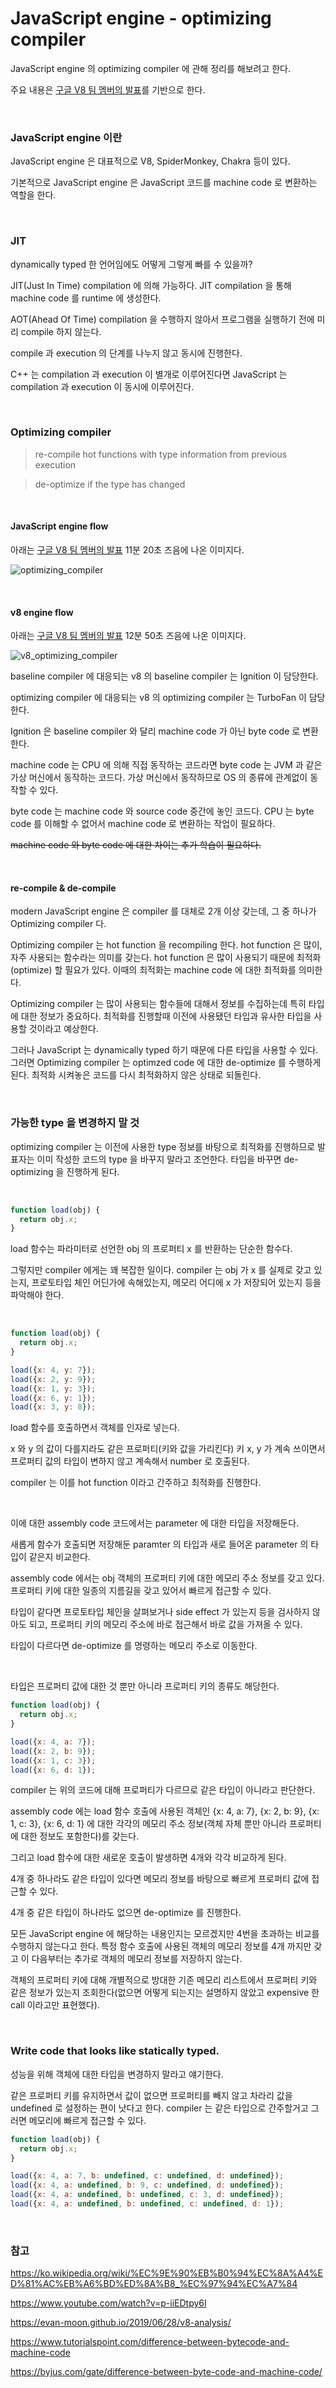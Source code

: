 # JavaScript engine - optimizing compiler

JavaScript engine 의 optimizing compiler 에 관해 정리를 해보려고 한다. 

주요 내용은 [구글 V8 팀 멤버의 발표](https://www.youtube.com/watch?v=p-iiEDtpy6I)를 기반으로 한다.

<br>

### JavaScript engine 이란

JavaScript engine 은 대표적으로 V8, SpiderMonkey, Chakra 등이 있다.

기본적으로 JavaScript engine 은 JavaScript 코드를 machine code 로 변환하는 역할을 한다.

<br>

### JIT

dynamically typed 한 언어임에도 어떻게 그렇게 빠를 수 있을까?

JIT(Just In Time) compilation 에 의해 가능하다. JIT compilation 을 통해 machine code 를 runtime 에 생성한다.

AOT(Ahead Of Time) compilation 을 수행하지 않아서 프로그램을 실행하기 전에 미리 compile 하지 않는다.

compile 과 execution 의 단계를 나누지 않고 동시에 진행한다.

C++ 는 compilation 과 execution 이 별개로 이루어진다면 JavaScript 는 compilation 과 execution 이 동시에 이루어진다.

<br>

### Optimizing compiler

> re-compile hot functions with type information from previous execution

> de-optimize if the type has changed



<br>

#### JavaScript engine flow

아래는 [구글 V8 팀 멤버의 발표](https://www.youtube.com/watch?v=p-iiEDtpy6I) 11분 20초 즈음에 나온 이미지다.

![optimizing_compiler](images/optimizing_compiler.PNG)

<br>

#### v8 engine flow

아래는 [구글 V8 팀 멤버의 발표](https://www.youtube.com/watch?v=p-iiEDtpy6I) 12분 50초 즈음에 나온 이미지다.

![v8_optimizing_compiler](images/v8_optimizing_compiler.PNG)

baseline compiler 에 대응되는 v8 의 baseline compiler 는 Ignition 이 담당한다.

optimizing compiler 에 대응되는 v8 의 optimizing compiler 는 TurboFan 이 담당한다.

Ignition 은 baseline compiler 와 달리 machine code 가 아닌 byte code 로 변환한다.

machine code 는 CPU 에 의해 직접 동작하는 코드라면 byte code 는 JVM 과 같은 가상 머신에서 동작하는 코드다. 가상 머신에서 동작하므로 OS 의 종류에 관계없이 동작할 수 있다.

byte code 는 machine code 와 source code 중간에 놓인 코드다. CPU 는 byte code 를 이해할 수 없어서 machine code 로 변환하는 작업이 필요하다.

~~machine code 와 byte code 에 대한 차이는 추가 학습이 필요하다.~~

<br>

#### re-compile & de-compile

modern JavaScript engine 은 compiler 를 대체로 2개 이상 갖는데, 그 중 하나가 Optimizing compiler 다.

Optimizing compiler 는 hot function 을 recompiling 한다. hot function 은 많이, 자주 사용되는 함수라는 의미를 갖는다. hot function 은 많이 사용되기 때문에 최적화(optimize) 할 필요가 있다. 이때의 최적화는 machine code 에 대한 최적화를 의미한다.

Optimizing compiler 는 많이 사용되는 함수들에 대해서 정보를 수집하는데 특히 타입에 대한 정보가 중요하다. 최적화를 진행할때 이전에 사용됐던 타입과 유사한 타입을 사용할 것이라고 예상한다.

그러나 JavaScript 는 dynamically typed 하기 때문에 다른 타입을 사용할 수 있다. 그러면 Optimizing compiler 는 optimzed code 에 대한 de-optimize 를 수행하게 된다. 최적화 시켜놓은 코드를 다시 최적화하지 않은 상태로 되돌린다.

<br>

### 가능한 type 을 변경하지 말 것

optimizing compiler 는 이전에 사용한 type 정보를 바탕으로 최적화를 진행하므로 발표자는 이미 작성한 코드의 type 을 바꾸지 말라고 조언한다. 타입을 바꾸면 de-optimizing 을 진행하게 된다.

<br>

```javascript
function load(obj) {
  return obj.x;
}
```

load 함수는 파라미터로 선언한 obj 의 프로퍼티 x 를 반환하는 단순한 함수다.

그렇지만 compiler 에게는 꽤 복잡한 일이다. compiler 는 obj 가 x 를 실제로 갖고 있는지, 프로토타입 체인 어딘가에 속해있는지, 메모리 어디에 x 가 저장되어 있는지 등을 파악해야 한다.

<br>

```javascript
function load(obj) {
  return obj.x;
}

load({x: 4, y: 7});
load({x: 2, y: 9});
load({x: 1, y: 3});
load({x: 6, y: 1});
load({x: 3, y: 8});
```

load 함수를 호출하면서 객체를 인자로 넣는다. 

x 와 y 의 값이 다를지라도 같은 프로퍼티(키와 값을 가리킨다) 키 x, y 가 계속 쓰이면서 프로퍼티 값의 타입이 변하지 않고 계속해서 number 로 호출된다.

compiler 는 이를 hot function 이라고 간주하고 최적화를 진행한다.

<br>

이에 대한 assembly code 코드에서는 parameter 에 대한 타입을 저장해둔다. 

새롭게 함수가 호출되면 저장해둔 paramter 의 타입과 새로 들어온 parameter 의 타입이 같은지 비교한다.

assembly code 에서는 obj 객체의 프로퍼티 키에 대한 메모리 주소 정보를 갖고 있다. 프로퍼티 키에 대한 일종의 지름길을 갖고 있어서 빠르게 접근할 수 있다. 

타입이 같다면 프로토타입 체인을 살펴보거나 side effect 가 있는지 등을 검사하지 않아도 되고, 프로퍼티 키의 메모리 주소에 바로 접근해서 바로 값을 가져올 수 있다.

타입이 다르다면 de-optimize 를 명령하는 메모리 주소로 이동한다.

<br>

타입은 프로퍼티 값에 대한 것 뿐만 아니라 프로퍼티 키의 종류도 해당한다.

```javascript
function load(obj) {
  return obj.x;
}

load({x: 4, a: 7});
load({x: 2, b: 9});
load({x: 1, c: 3});
load({x: 6, d: 1});
```

compiler 는 위의 코드에 대해 프로퍼티가 다르므로 같은 타입이 아니라고 판단한다.

assembly code 에는 load 함수 호출에 사용된 객체인 {x: 4, a: 7}, {x: 2, b: 9}, {x: 1, c: 3}, {x: 6, d: 1} 에 대한 각각의 메모리 주소 정보(객체 자체 뿐만 아니라 프로퍼티에 대한 정보도 포함한다)를 갖는다.

그리고 load 함수에 대한 새로운 호출이 발생하면 4개와 각각 비교하게 된다. 

4개 중 하나라도 같은 타입이 있다면 메모리 정보를 바탕으로 빠르게 프로퍼티 값에 접근할 수 있다.

4개 중 같은 타입이 하나라도 없으면 de-optimize 를 진행한다.

모든 JavaScript engine 에 해당하는 내용인지는 모르겠지만 4번을 초과하는 비교를 수행하지 않는다고 한다. 특정 함수 호출에 사용된 객체의 메모리 정보를 4개 까지만 갖고 이 다음부터는 추가로 객체의 메모리 정보를 저장하지 않는다.

객체의 프로퍼티 키에 대해 개별적으로 방대한 기존 메모리 리스트에서 프로퍼티 키와 같은 정보가 있는지 조회한다(없으면 어떻게 되는지는 설명하지 않았고 expensive 한 call 이라고만 표현했다).

<br>

### Write code that looks like statically typed.

성능을 위해 객체에 대한 타입을 변경하지 말라고 얘기한다.

같은 프로퍼티 키를 유지하면서 값이 없으면 프로퍼티를 빼지 않고 차라리 값을 undefined 로 설정하는 편이 낫다고 한다. compiler 는 같은 타입으로 간주할거고 그러면 메모리에 빠르게 접근할 수 있다.

```javascript
function load(obj) {
  return obj.x;
}

load({x: 4, a: 7, b: undefined, c: undefined, d: undefined});
load({x: 4, a: undefined, b: 9, c: undefined, d: undefined});
load({x: 4, a: undefined, b: undefined, c: 3, d: undefined});
load({x: 4, a: undefined, b: undefined, c: undefined, d: 1});
```

<br>

### 참고

https://ko.wikipedia.org/wiki/%EC%9E%90%EB%B0%94%EC%8A%A4%ED%81%AC%EB%A6%BD%ED%8A%B8_%EC%97%94%EC%A7%84

https://www.youtube.com/watch?v=p-iiEDtpy6I

https://evan-moon.github.io/2019/06/28/v8-analysis/

https://www.tutorialspoint.com/difference-between-bytecode-and-machine-code

https://byjus.com/gate/difference-between-byte-code-and-machine-code/

